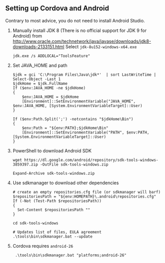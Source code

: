 Setting up Cordova and Android
-------------------------------

Contrary to most advice, you do not need to install Android Studio.

1. Manually install JDK 8 (There is no official support for JDK 9 for Android)
   from http://www.oracle.com/technetwork/java/javase/downloads/jdk8-downloads-2133151.html
   Select `jdk-8u152-windows-x64.exe`
   
       jdk.exe /s ADDLOCAL="ToolsFeature"
   
2. Set JAVA_HOME and path

       $jdk = gci 'C:\Program Files\Java\jdk*'  | sort LastWriteTime | Select-Object -Last 1
       $jdkHome = $jdk.FullName
       If ($env:JAVA_HOME -ne $jdkHome)
       {
           $env:JAVA_HOME = $jdkHome
           [Environment]::SetEnvironmentVariable("JAVA_HOME", $env:JAVA_HOME, [System.EnvironmentVariableTarget]::User)
       }
       
       If ($env:Path.Split(';') -notcontains "$jdkHome\Bin")
       {
           $env:Path = "${env:PATH};$jdkHome\Bin"
           [Environment]::SetEnvironmentVariable("PATH", $env:PATH, [System.EnvironmentVariableTarget]::User)
       }
       
2. PowerShell to download Android SDK

       wget https://dl.google.com/android/repository/sdk-tools-windows-3859397.zip -OutFile sdk-tools-windows.zip
    
       Expand-Archive sdk-tools-windows.zip
    
3. Use sdkmanager to download other dependencies

       # create an empty repositories.cfg file (or sdkmanager will barf)
       $repositoriesPath = "${env:HOMEPATH}\.android\repositories.cfg"
       If (-Not (Test-Path $repositoriesPath))
       {
         Set-Content $repositoriesPath ""
       }
     
       cd sdk-tools-windows
    
       # Updates list of files, EULA agreement
       .\tools\bin\sdkmanager.bat --update
     
     
4. Cordova requires `android-26`

        .\tools\bin\sdkmanager.bat "platforms;android-26"

   
        
    
    
